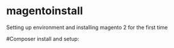 # magentoinstall
Setting up environment and installing magento 2 for the first time

#Composer install and setup:

